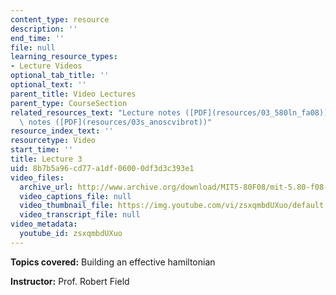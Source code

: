 ```yaml
---
content_type: resource
description: ''
end_time: ''
file: null
learning_resource_types:
- Lecture Videos
optional_tab_title: ''
optional_text: ''
parent_title: Video Lectures
parent_type: CourseSection
related_resources_text: "Lecture notes ([PDF](resources/03_580ln_fa08))  \nSupplemental\
  \ notes ([PDF](resources/03s_anoscvibrot))"
resource_index_text: ''
resourcetype: Video
start_time: ''
title: Lecture 3
uid: 8b7b5a96-cd77-a1df-0600-0df3d3c393e1
video_files:
  archive_url: http://www.archive.org/download/MIT5-80F08/mit-5.80-f08-lec03_300k.mp4
  video_captions_file: null
  video_thumbnail_file: https://img.youtube.com/vi/zsxqmbdUXuo/default.jpg
  video_transcript_file: null
video_metadata:
  youtube_id: zsxqmbdUXuo
---
```


**Topics covered:** Building an effective hamiltonian

**Instructor:** Prof. Robert Field